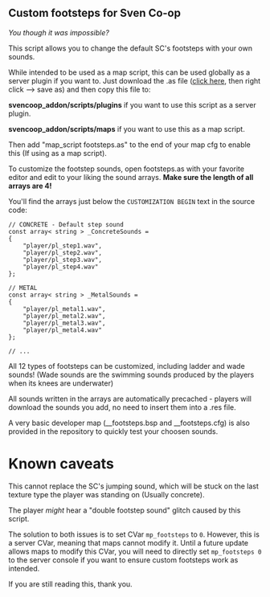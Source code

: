 ## Custom footsteps for Sven Co-op

*You though it was impossible?*

This script allows you to change the default SC's footsteps with your own sounds.

While intended to be used as a map script, this can be used globally as a server plugin if you want to.
Just download the .as file ([click here](https://raw.githubusercontent.com/JulianR0/CFootsteps/main/footsteps.as), then right click --> save as) and then copy this file to:

**svencoop_addon/scripts/plugins** if you want to use this script as a server plugin.

**svencoop_addon/scripts/maps** if you want to use this as a map script.

Then add "map_script footsteps.as" to the end of your map cfg to enable this (If using as a map script).

To customize the footstep sounds, open footsteps.as with your favorite editor and edit to your liking the sound arrays.
**Make sure the length of all arrays are 4!**

You'll find the arrays just below the `CUSTOMIZATION BEGIN` text in the source code:
```
// CONCRETE - Default step sound
const array< string > _ConcreteSounds =
{
	"player/pl_step1.wav",
	"player/pl_step2.wav",
	"player/pl_step3.wav",
	"player/pl_step4.wav"
};

// METAL
const array< string > _MetalSounds =
{
	"player/pl_metal1.wav",
	"player/pl_metal2.wav",
	"player/pl_metal3.wav",
	"player/pl_metal4.wav"
};

// ...
```
All 12 types of footsteps can be customized, including ladder and wade sounds! (Wade sounds are the swimming sounds produced by the players when its knees are underwater)

All sounds written in the arrays are automatically precached - players will download the sounds you add, no need to insert them into a .res file.

A very basic developer map (__footsteps.bsp and __footsteps.cfg) is also provided in the repository to quickly test your choosen sounds.

# Known caveats

This cannot replace the SC's jumping sound, which will be stuck on the last texture type the player was standing on (Usually concrete).

The player *might* hear a "double footstep sound" glitch caused by this script.

The solution to both issues is to set CVar `mp_footsteps` to `0`. However, this is a server CVar, meaning that maps cannot modify it. Until a future update allows maps to modify this CVar, you will need to directly set `mp_footsteps 0` to the server console if you want to ensure custom footsteps work as intended.

If you are still reading this, thank you.
